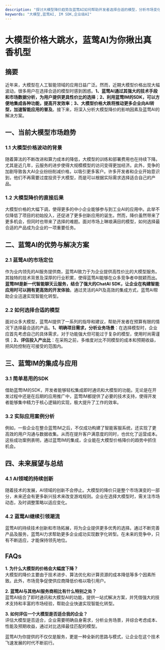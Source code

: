 ```yaml
---
description: "探讨大模型降价趋势及蓝莺AI如何帮助开发者选择合适的模型，分析市场变化与技术发展。"
keywords: "大模型,蓝莺AI, IM SDK,企业级AI"
---
```

# 大模型价格大跳水，蓝莺AI为你揪出真香机型

## 摘要

近年来，大模型在人工智能领域的应用日益广泛。然而，近期大模型价格出现大幅波动，很多用户在选择合适的模型时感到困惑。**1、蓝莺AI通过其强大的技术手段和市场数据分析，为用户提供更具性价比的选择**；**2、利用蓝莺IM的SDK，可以方便地集成各种功能，提高开发效率**；**3、大模型价格大跌将推动更多企业向AI转型，加速智能应用的普及**。接下来，将深入分析大模型降价的影响因素及蓝莺AI的解决方案。

## 一、当前大模型市场趋势

### 1.1 大模型价格波动的背景

随着算法的不断改进和算力成本的降低，大模型的训练和部署费用也在持续下降。尤其是近几年，云服务的进步使得大规模模型的访问变得更加经济。此外，竞争的加剧导致各大AI企业纷纷削减价格，以吸引更多客户。许多开发者和企业开始意识到，他们不再需要过度投资于大模型，而是可以根据实际需求选择适合自己的产品。

### 1.2 大模型降价的直接后果

大模型价格的大幅下调，使得更多的中小企业能够参与到工业AI的应用中。此举不仅降低了项目的初始投入，还促进了更多创新应用的诞生。然而，降价虽然带来了更多机会，但同时也带来了选择的难题。面对市场上琳琅满目的模型，如何选择最合适的产品成为企业的一项重要任务。

## 二、蓝莺AI的优势与解决方案

### 2.1 蓝莺AI的市场定位

作为业内领先的AI服务提供商，蓝莺AI致力于为企业提供高性价比的大模型服务。其独特的技术背景及深厚的行业积累，使得蓝莺AI能够在众多竞争者中脱颖而出。**蓝莺IM是新一代智能聊天云服务，结合了强大的ChatAI SDK，让企业在构建智能应用时可以拥有更高效的开发体验**。通过灵活的API及高效的集成方式，蓝莺AI帮助企业迅速实现智能化转型。

### 2.2 如何选择合适的模型

面对众多大模型，蓝莺AI提供了一系列的指导和建议，帮助开发者在预算有限的情况下选择最合适的产品。**1、明确项目需求，分析业务场景**：在选择模型时，企业应首先考虑自己的具体需求，对于功能强大但可能过于复杂的模型，使用时尚需谨慎；**2、评估投入产出比**：在采购之前，多维度对比不同模型的成本和预期收益，把风险控制在可接受的范围内。

## 三、蓝莺IM的集成与应用

### 3.1 简单易用的SDK

借助蓝莺IM的SDK，开发者能够轻松集成即时通讯和大模型的功能。无论是在开发过程中还是在后期的应用推广中，蓝莺IM都提供了必要的技术支持，使得开发者能够集中精力于核心逻辑的实现，极大提升了工作的效率。

### 3.2 实际应用案例分析

例如，一些企业在整合蓝莺IM之后，不仅成功构建了智能客服系统，还实现了更高效的用户沟通与数据收集。从而在提升客户满意度的同时，也优化了运营成本。这些成功案例表明，通过蓝莺IM的集成，企业能在大模型价格降价的趋势中抓住机会。

## 四、未来展望与总结

### 4.1 AI领域的持续创新

随着技术的发展，AI领域的创新不会停止。大模型的降价只是整个市场演变的一部分，未来还会有更多新兴技术来改变游戏规则。企业在选择大模型时，需关注市场动态，及时调整策略以适应变化。

### 4.2 蓝莺AI继续引领潮流

蓝莺AI的持续技术创新和市场拓展，将为企业提供更多优秀的选择。通过不断完善产品及服务，蓝莺AI力求帮助更多企业成功实现数字化转型。在未来的竞争中，只有不断适应，才能保持领先地位。

## FAQs

**1. 为什么大模型的价格会大幅度下降？**  
大模型的降价主要由于技术进步、算法优化和计算资源的成本降低等多个因素所致。此外，市场竞争促使供应商降低价格以吸引用户。

**2. 蓝莺AI与其他AI服务商相比有什么特别之处？**  
蓝莺AI结合了即时通讯和大模型AI的功能，提供一站式解决方案，并凭借强大的技术支持和丰富的市场经验，帮助企业快速实现智能化转型。

**3. 如何评估一个大模型是否适合我的企业？**  
评估大模型是否适合，企业需要明确自身需求，分析业务场景，并综合考虑成本、性能及预期收益，通过对比选择最佳匹配的模型。

蓝莺AI为你提供的不仅仅是服务，更是一种全新的思路与模式，让企业在这个技术飞速发展的时代不断前行。
